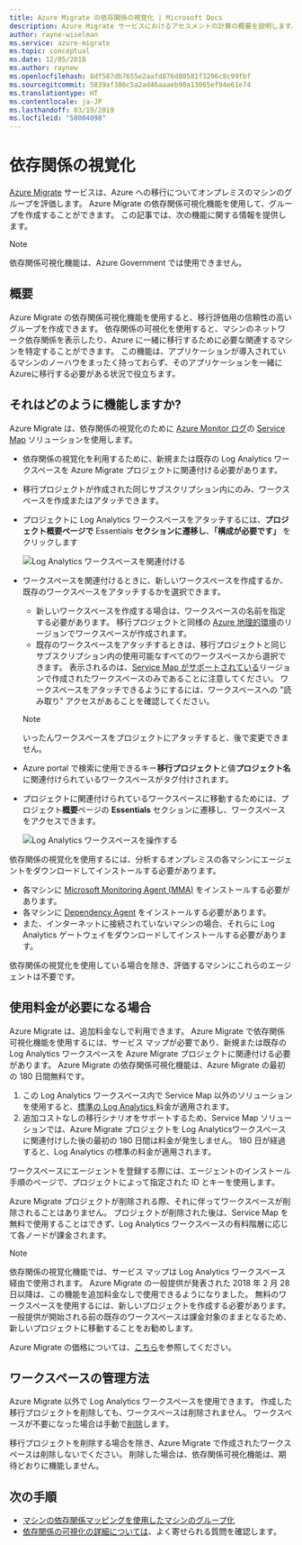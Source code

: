 ```yaml
---
title: Azure Migrate の依存関係の視覚化 | Microsoft Docs
description: Azure Migrate サービスにおけるアセスメントの計算の概要を説明します。
author: rayne-wiselman
ms.service: azure-migrate
ms.topic: conceptual
ms.date: 12/05/2018
ms.author: raynew
ms.openlocfilehash: 8df587db7655e2aafd876d80581f3296c8c99fbf
ms.sourcegitcommit: 5839af386c5a2ad46aaaeb90a13065ef94e61e74
ms.translationtype: HT
ms.contentlocale: ja-JP
ms.lasthandoff: 03/19/2019
ms.locfileid: "58004098"
---
```

# <a name="dependency-visualization"></a>依存関係の視覚化

[Azure Migrate](migrate-overview.md) サービスは、Azure への移行についてオンプレミスのマシンのグループを評価します。 Azure Migrate の依存関係可視化機能を使用して、グループを作成することができます。 この記事では、次の機能に関する情報を提供します。

> [!NOTE]
> 依存関係可視化機能は、Azure Government では使用できません。

## <a name="overview"></a>概要

Azure Migrate の依存関係可視化機能を使用すると、移行評価用の信頼性の高いグループを作成できます。 依存関係の可視化を使用すると、マシンのネットワーク依存関係を表示したり、Azure に一緒に移行するために必要な関連するマシンを特定することができます。 この機能は、アプリケーションが導入されているマシンのノーハウをまったく持っておらず、そのアプリケーションを一緒にAzureに移行する必要がある状況で役立ちます。

## <a name="how-does-it-work"></a>それはどのように機能しますか?

Azure Migrate は、依存関係の視覚化のために [Azure Monitor ログ](../log-analytics/log-analytics-overview.md)の [Service Map](../operations-management-suite/operations-management-suite-service-map.md) ソリューションを使用します。
- 依存関係の視覚化を利用するために、新規または既存の Log Analytics ワークスペースを Azure Migrate プロジェクトに関連付ける必要があります。
- 移行プロジェクトが作成された同じサブスクリプション内にのみ、ワークスペースを作成またはアタッチできます。
- プロジェクトに Log Analytics ワークスペースをアタッチするには、**プロジェクト概要ページで** Essentials **セクションに遷移し**、**「構成が必要です」** をクリックします

    ![Log Analytics ワークスペースを関連付ける](./media/concepts-dependency-visualization/associate-workspace.png)

- ワークスペースを関連付けるときに、新しいワークスペースを作成するか、既存のワークスペースをアタッチするかを選択できます。
  - 新しいワークスペースを作成する場合は、ワークスペースの名前を指定する必要があります。 移行プロジェクトと同様の [Azure 地理的環境](https://azure.microsoft.com/global-infrastructure/geographies/)のリージョンでワークスペースが作成されます。
  - 既存のワークスペースをアタッチするときは、移行プロジェクトと同じサブスクリプション内の使用可能なすべてのワークスペースから選択できます。 表示されるのは、[Service Map がサポートされている](https://docs.microsoft.com/azure/azure-monitor/insights/service-map-configure#supported-azure-regions)リージョンで作成されたワークスペースのみであることに注意してください。 ワークスペースをアタッチできるようにするには、ワークスペースへの "読み取り" アクセスがあることを確認してください。

  > [!NOTE]
  > いったんワークスペースをプロジェクトにアタッチすると、後で変更できません。

- Azure portal で検索に使用できるキー**移行プロジェクト**と値**プロジェクト名**に関連付けられているワークスペースがタグ付けされます。
- プロジェクトに関連付けられているワークスペースに移動するためには、プロジェクト**概要**ページの **Essentials** セクションに遷移し、ワークスペースをアクセスできます。

    ![Log Analytics ワークスペースを操作する](./media/concepts-dependency-visualization/oms-workspace.png)

依存関係の視覚化を使用するには、分析するオンプレミスの各マシンにエージェントをダウンロードしてインストールする必要があります。  

- 各マシンに [Microsoft Monitoring Agent (MMA)](https://docs.microsoft.com/azure/log-analytics/log-analytics-agent-windows) をインストールする必要があります。
- 各マシンに [Dependency Agent](https://docs.microsoft.com/azure/monitoring/monitoring-service-map-configure) をインストールする必要があります。
- また、インターネットに接続されていないマシンの場合、それらに Log Analytics ゲートウェイをダウンロードしてインストールする必要があります。

依存関係の視覚化を使用している場合を除き、評価するマシンにこれらのエージェントは不要です。

## <a name="do-i-need-to-pay-for-it"></a>使用料金が必要になる場合

Azure Migrate は、追加料金なしで利用できます。 Azure Migrate で依存関係可視化機能を使用するには、サービス マップが必要であり、新規または既存の Log Analytics ワークスペースを Azure Migrate プロジェクトに関連付ける必要があります。 Azure Migrate の依存関係可視化機能は、Azure Migrate の最初の 180 日間無料です。

1. この Log Analytics ワークスペース内で Service Map 以外のソリューションを使用すると、[標準の Log Analytics ](https://azure.microsoft.com/pricing/details/log-analytics/)料金が適用されます。
2. 追加コストなしの移行シナリオをサポートするため、Service Map ソリューションでは、Azure Migrate プロジェクトを Log Analyticsワークスペースに関連付けした後の最初の 180 日間は料金が発生しません。 180 日が経過すると、Log Analytics の標準の料金が適用されます。

ワークスペースにエージェントを登録する際には、エージェントのインストール手順のページで、プロジェクトによって指定された ID とキーを使用します。

Azure Migrate プロジェクトが削除される際、それに伴ってワークスペースが削除されることはありません。 プロジェクトが削除された後は、Service Map を無料で使用することはできず、Log Analytics ワークスペースの有料階層に応じて各ノードが課金されます。

> [!NOTE]
> 依存関係の視覚化機能では、サービス マップは Log Analytics ワークスペース経由で使用されます。 Azure Migrate の一般提供が発表された 2018 年 2 月 28 日以降は、この機能を追加料金なしで使用できるようになりました。 無料のワークスペースを使用するには、新しいプロジェクトを作成する必要があります。 一般提供が開始される前の既存のワークスペースは課金対象のままとなるため、新しいプロジェクトに移動することをお勧めします。

Azure Migrate の価格については、[こちら](https://azure.microsoft.com/pricing/details/azure-migrate/)を参照してください。

## <a name="how-do-i-manage-the-workspace"></a>ワークスペースの管理方法

Azure Migrate 以外で Log Analytics ワークスペースを使用できます。 作成した移行プロジェクトを削除しても、ワークスペースは削除されません。 ワークスペースが不要になった場合は手動で[削除](../azure-monitor/platform/manage-access.md)します。

移行プロジェクトを削除する場合を除き、Azure Migrate で作成されたワークスペースは削除しないでください。 削除した場合は、依存関係可視化機能は、期待どおりに機能しません。

## <a name="next-steps"></a>次の手順
- [マシンの依存関係マッピングを使用したマシンのグループ化](how-to-create-group-machine-dependencies.md)
- [依存関係の可視化の詳細については](https://docs.microsoft.com/azure/migrate/resources-faq#dependency-visualization)、よく寄せられる質問を確認します。
